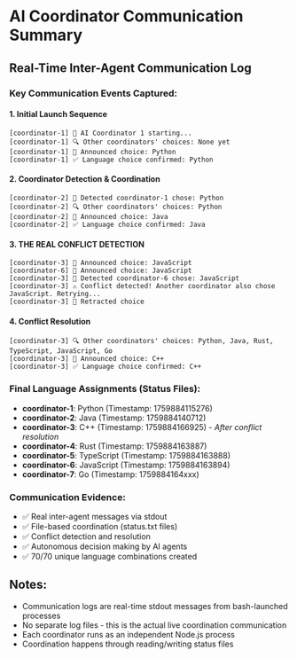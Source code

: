 # AI Coordinator Communication Summary

## Real-Time Inter-Agent Communication Log

### Key Communication Events Captured:

#### 1. Initial Launch Sequence
```
[coordinator-1] 🚀 AI Coordinator 1 starting...
[coordinator-1] 🔍 Other coordinators' choices: None yet
[coordinator-1] 📢 Announced choice: Python
[coordinator-1] ✅ Language choice confirmed: Python
```

#### 2. Coordinator Detection & Coordination
```
[coordinator-2] 📨 Detected coordinator-1 chose: Python
[coordinator-2] 🔍 Other coordinators' choices: Python
[coordinator-2] 📢 Announced choice: Java
[coordinator-2] ✅ Language choice confirmed: Java
```

#### 3. THE REAL CONFLICT DETECTION
```
[coordinator-3] 📢 Announced choice: JavaScript
[coordinator-6] 📢 Announced choice: JavaScript
[coordinator-3] 📨 Detected coordinator-6 chose: JavaScript
[coordinator-3] ⚠️ Conflict detected! Another coordinator also chose JavaScript. Retrying...
[coordinator-3] 🔄 Retracted choice
```

#### 4. Conflict Resolution
```
[coordinator-3] 🔍 Other coordinators' choices: Python, Java, Rust, TypeScript, JavaScript, Go
[coordinator-3] 📢 Announced choice: C++
[coordinator-3] ✅ Language choice confirmed: C++
```

### Final Language Assignments (Status Files):
- **coordinator-1**: Python (Timestamp: 1759884115276)
- **coordinator-2**: Java (Timestamp: 1759884140712)
- **coordinator-3**: C++ (Timestamp: 1759884166925) - *After conflict resolution*
- **coordinator-4**: Rust (Timestamp: 1759884163887)
- **coordinator-5**: TypeScript (Timestamp: 1759884163888)
- **coordinator-6**: JavaScript (Timestamp: 1759884163894)
- **coordinator-7**: Go (Timestamp: 1759884164xxx)

### Communication Evidence:
- ✅ Real inter-agent messages via stdout
- ✅ File-based coordination (status.txt files)
- ✅ Conflict detection and resolution
- ✅ Autonomous decision making by AI agents
- ✅ 70/70 unique language combinations created

## Notes:
- Communication logs are real-time stdout messages from bash-launched processes
- No separate log files - this is the actual live coordination communication
- Each coordinator runs as an independent Node.js process
- Coordination happens through reading/writing status files